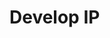 # Develop IP

<!-- ## Creating a new IP from scratch
1. Create a new directory and import a template project:
```
$ orbit new <ip> --template <alias>
```

## Creating a new IP from an existing project

### Local project
1. Change directories to the project's root

2. Initialize an existing directory to be an IP:
```
$ orbit init <ip>
```

> __Note:__ Make sure that the ip is within the ORBIT_DEV_PATH if wanting to be able to detect it when using other Orbit commands.

### Remote project
1. Initialize a remote git repository as an IP on your local machine:
```
$ orbit init <ip> --git <url>
```

## Editing an IP

If the IP is recognized on the ORBIT_DEV_PATH, Orbit can open a text editor to the project for you. 

Open an IP found on the ORBIT_DEV_PATH:
```
$ orbit edit <ip> --editor <editor>
```

Only projects labeled under development are allowed to be opened for editing.

## Reviewing a design

View the HDL design hierarchy from within the current working IP:
```
$ orbit tree --root <entity>
```

## Planning a design

Orbit will collect the list of necessary files for you to build and execute a workflow. This command must be ran from within the current working IP.

Collect filesets defined for a plugin and write to a blueprint file:
```
$ orbit plan --plugin <alias>
```

A build directory is created and along with a blueprint.tsv file. The build directory changes frequently and is not to be checked into version control and should not be edited by the user.

## Building a design

Orbit allows you to configure and run customized workflows through plugins.

Run a plugin and pass additional arguments to the plugin's command:
```
$ orbit build --plugin <alias> -- [args]...
``` -->